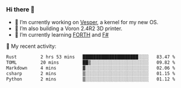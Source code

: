 ### Hi there 👋

<!--
**berkus/berkus** is a ✨ _special_ ✨ repository because its `README.md` (this file) appears on your GitHub profile.

Here are some ideas to get you started:

- 🔭 I’m currently working on ...
- 🌱 I’m currently learning ...
- 👯 I’m looking to collaborate on ...
- 🤔 I’m looking for help with ...
- 💬 Ask me about ...
- 📫 How to reach me: ...
- 😄 Pronouns: ...
- ⚡ Fun fact: ...
-->

- 🔭 I’m currently working on [Vesper](https://github.com/metta-systems/vesper), a kernel for my new OS.
- 🔭 I’m also building a Voron 2.4R2 3D printer.
- 🌱 I’m currently learning [FORTH](http://forth.com/starting-forth/) and [F#](https://fsharpforfunandprofit.com/)

💼 My recent activity:

<!--START_SECTION:waka-->

```txt
Rust         2 hrs 53 mins   █████████████████████░░░░   83.47 %
TOML         20 mins         ██▒░░░░░░░░░░░░░░░░░░░░░░   09.82 %
Markdown     4 mins          ▓░░░░░░░░░░░░░░░░░░░░░░░░   02.06 %
csharp       2 mins          ▒░░░░░░░░░░░░░░░░░░░░░░░░   01.15 %
Python       2 mins          ▒░░░░░░░░░░░░░░░░░░░░░░░░   01.12 %
```

<!--END_SECTION:waka-->

